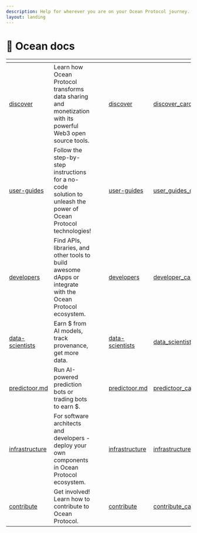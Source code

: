 ```yaml
---
description: Help for wherever you are on your Ocean Protocol journey.
layout: landing
---
```


# 👋 Ocean docs

<table data-view="cards"><thead><tr><th data-type="content-ref"></th><th></th><th data-hidden data-type="files"></th><th data-hidden data-type="files"></th><th data-hidden data-card-target data-type="content-ref"></th><th data-hidden data-card-cover data-type="files"></th></tr></thead><tbody><tr><td><a href="discover/">discover</a></td><td>Learn how Ocean Protocol transforms data sharing and monetization with its powerful Web3 open source tools.</td><td></td><td></td><td><a href="discover/">discover</a></td><td><a href=".gitbook/assets/discover_card.png">discover_card.png</a></td></tr><tr><td><a href="user-guides/">user-guides</a></td><td>Follow the step-by-step instructions for a no-code solution to unleash the power of Ocean Protocol technologies!</td><td></td><td></td><td><a href="user-guides/">user-guides</a></td><td><a href=".gitbook/assets/user_guides_card.png">user_guides_card.png</a></td></tr><tr><td><a href="developers/">developers</a></td><td>Find APIs, libraries, and other tools to build awesome dApps or integrate with the Ocean Protocol ecosystem.</td><td></td><td></td><td><a href="developers/">developers</a></td><td><a href=".gitbook/assets/developer_card.png">developer_card.png</a></td></tr><tr><td><a href="data-scientists/">data-scientists</a></td><td>Earn $ from AI models, track provenance, get more data.</td><td></td><td></td><td><a href="data-scientists/">data-scientists</a></td><td><a href=".gitbook/assets/data_scientists_card.png">data_scientists_card.png</a></td></tr><tr><td><a href="predictoor.md">predictoor.md</a></td><td>Run AI-powered prediction bots or trading bots to earn $.</td><td></td><td></td><td><a href="predictoor.md">predictoor.md</a></td><td><a href=".gitbook/assets/predictoor_card.jpg">predictoor_card.jpg</a></td></tr><tr><td><a href="infrastructure/">infrastructure</a></td><td>For software architects and developers - deploy your own components in Ocean Protocol ecosystem.</td><td></td><td></td><td><a href="infrastructure/">infrastructure</a></td><td><a href=".gitbook/assets/infrastructure_card.png">infrastructure_card.png</a></td></tr><tr><td><a href="contribute/">contribute</a></td><td>Get involved! Learn how to contribute to Ocean Protocol.</td><td></td><td></td><td><a href="contribute/">contribute</a></td><td><a href=".gitbook/assets/contribute_card.png">contribute_card.png</a></td></tr></tbody></table>
